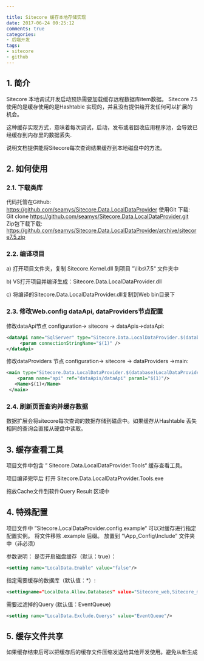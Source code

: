 ```yaml
---

title: Sitecore 缓存本地存储实现
date: 2017-06-24 00:25:12
comments: true
categories: 
- 后端开发
tags:
- sitecore
- github
---
```



## 1.	简介
Sitecore 本地调试开发启动预热需要加载缓存远程数据库item数据。 Sitecore 7.5 使用的是缓存使用的是Hashtable 实现的，并且没有提供给开发任何可以扩展的机会。
 
这种缓存实现方式，意味着每次调试，启动，发布或者回收应用程序池，会导致已经缓存到内存里的数据丢失.

说明文档提供能将Sitecore每次查询结果缓存到本地磁盘中的方法。
## 2.	如何使用
### 2.1.	下载类库
代码托管在Github:
https://github.com/seamys/Sitecore.Data.LocalDataProvider
使用Git 下载:
Git clone https://github.com/seamys/Sitecore.Data.LocalDataProvider.git
Zip包下载下载:
https://github.com/seamys/Sitecore.Data.LocalDataProvider/archive/sitecore7.5.zip
 
### 2.2.	编译项目
a)	打开项目文件夹，复制 Sitecore.Kernel.dll 到项目 ”\libs\7.5“ 文件夹中

b)	VS打开项目并编译生成：Sitecore.Data.LocalDataProvider.dll

c)	将编译的Sitecore.Data.LocalDataProvider.dll复制到Web bin目录下

### 2.3.	修改Web.config dataApi, dataProviders节点配置
修改dataApi节点 configuration-> sitecore -> dataApis->dataApi:

``` xml
<dataApi name="SqlServer" type="Sitecore.Data.LocalDataProvider.$(database)LocalDataApi, Sitecore.Data.LocalDataProvider">
     <param connectionStringName="$(1)" />
</dataApi>

```

修改dataProviders 节点 configuration-> sitecore -> dataProviders ->main:

``` xml
<main type="Sitecore.Data.LocalDataProvider.$(database)LocalDataProvider, Sitecore.Data.LocalDataProvider">
	<param name="api" ref="dataApis/dataApi" param1="$(1)"/>
   <Name>$(1)</Name>
 </main>

```
### 2.4.	刷新页面查询并缓存数据
数据扩展会将sitecore每次查询的数据存储到磁盘中。如果缓存从Hashtable 丢失相同的查询会直接从硬盘中读取。
## 3.	缓存查看工具
项目文件中包含 ” Sitecore.Data.LocalDataProvider.Tools“ 缓存查看工具。

项目编译完毕后 打开 Sitecore.Data.LocalDataProvider.Tools.exe 

 

拖放Cache文件到软件Query Result 区域中

 
## 4.	特殊配置
项目文件中 ”Sitecore.LocalDataProvider.config.example“ 可以对缓存进行指定配置实例。
将文件移除 .example 后缀。 放置到 “\App_Config\Include” 文件夹中（非必须）

参数说明：
是否开启磁盘缓存（默认：true）：
``` xml
<setting name="LocalData.Enable" value="false"/>
```
指定需要缓存的数据库（默认值：*）:
``` xml
<settingname="LocalData.Allow.Databases" value="Sitecore_web,Sitecore_master"/>
```

需要过滤掉的Query (默认值：EventQueue)
``` xml
<setting name="LocalData.Exclude.Querys" value="EventQueue"/>
```
## 5.	缓存文件共享
如果缓存结束后可以把缓存后的缓存文件压缩发送给其他开发使用。避免从新生成
